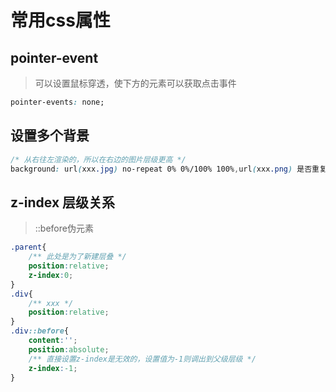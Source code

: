 # 常用css属性

## pointer-event
> 可以设置鼠标穿透，使下方的元素可以获取点击事件
```css
pointer-events: none;
```

## 设置多个背景
```css
/* 从右往左渲染的，所以在右边的图片层级更高 */
background: url(xxx.jpg) no-repeat 0% 0%/100% 100%,url(xxx.png) 是否重复 x y/宽度 高度;
```

## z-index 层级关系
> ::before伪元素
```css
.parent{
    /** 此处是为了新建层叠 */
    position:relative;
    z-index:0;
}
.div{
    /** xxx */
    position:relative;
}
.div::before{
    content:'';
    position:absolute;
    /** 直接设置z-index是无效的，设置值为-1则调出到父级层级 */
    z-index:-1;
}
```